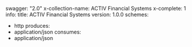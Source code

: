 swagger: "2.0"
x-collection-name: ACTIV Financial Systems
x-complete: 1
info:
  title: ACTIV Financial Systems
  version: 1.0.0
schemes:
- http
produces:
- application/json
consumes:
- application/json